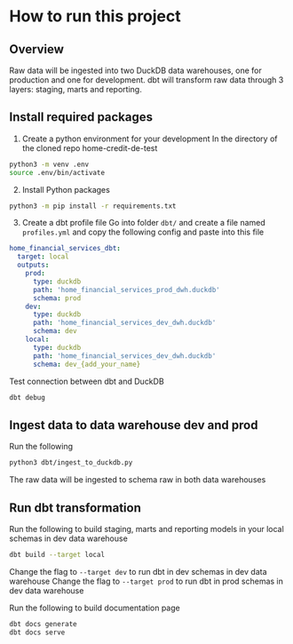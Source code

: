 # How to run this project

## Overview
Raw data will be ingested into two DuckDB data warehouses, one for production and one for development.
dbt will transform raw data through 3 layers: staging, marts and reporting.

## Install required packages
1. Create a python environment for your development
In the directory of the cloned repo home-credit-de-test
```bash
python3 -m venv .env
source .env/bin/activate
```
2. Install Python packages
```bash
python3 -m pip install -r requirements.txt
```
3. Create a dbt profile file
Go into folder `dbt/` and create a file named `profiles.yml` and copy the following config and paste into this file
```yml
home_financial_services_dbt:
  target: local
  outputs:
    prod:
      type: duckdb
      path: 'home_financial_services_prod_dwh.duckdb'
      schema: prod
    dev:
      type: duckdb
      path: 'home_financial_services_dev_dwh.duckdb'
      schema: dev
    local:
      type: duckdb
      path: 'home_financial_services_dev_dwh.duckdb'
      schema: dev_{add_your_name}
```
Test connection between dbt and DuckDB
```bash
dbt debug
```

## Ingest data to data warehouse dev and prod
Run the following
```bash
python3 dbt/ingest_to_duckdb.py
```
The raw data will be ingested to schema raw in both data warehouses

## Run dbt transformation
Run the following to build staging, marts and reporting models in your local schemas in dev data warehouse 
```bash
dbt build --target local
```
Change the flag to `--target dev` to run dbt in dev schemas in dev data warehouse
Change the flag to `--target prod` to run dbt in prod schemas in dev data warehouse

Run the following to build documentation page
```bash
dbt docs generate
dbt docs serve
```